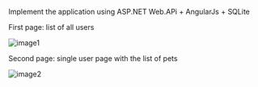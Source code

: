 Implement the application
using ASP.NET Web.APi + AngularJs + SQLite
 
First page: list of all users

![image1](https://cloud.githubusercontent.com/assets/8517032/26749565/721731da-4816-11e7-84bf-634f02329284.jpg)

Second page: single user page with the list of pets

![image2](https://cloud.githubusercontent.com/assets/8517032/26749569/79bd11a2-4816-11e7-8e87-3f10ac3b0072.png)
